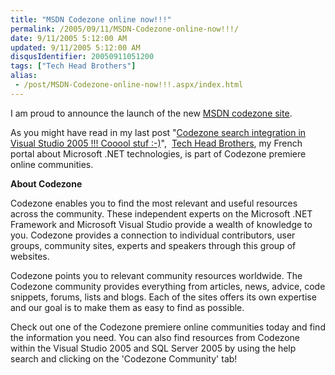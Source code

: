 ```yaml
---
title: "MSDN Codezone online now!!!"
permalink: /2005/09/11/MSDN-Codezone-online-now!!!/
date: 9/11/2005 5:12:00 AM
updated: 9/11/2005 5:12:00 AM
disqusIdentifier: 20050911051200
tags: ["Tech Head Brothers"]
alias:
 - /post/MSDN-Codezone-online-now!!!.aspx/index.html
---
```




I am proud to announce the launch of the new [MSDN codezone 
site](http://msdn.microsoft.com/community/codezone/default.aspx).
<!-- more -->

As you might have read in my last post "[Codezone 
search integration in Visual Studio 2005 !!! Cooool stuf :-)](http://weblogs.asp.net/lkempe/archive/2005/08/17/422902.aspx)",  [Tech Head Brothers](http://www.techheadbrothers.com/), my French 
portal about Microsoft .NET technologies, is part of Codezone premiere online 
communities.

**About Codezone**

Codezone enables you to find the most relevant and useful resources across 
the community. These independent experts on the Microsoft .NET Framework and 
Microsoft Visual Studio provide a wealth of knowledge to you. Codezone provides 
a connection to individual contributors, user groups, community sites, experts 
and speakers through this group of websites. 

Codezone points you to relevant community resources worldwide. The Codezone 
community provides everything from articles, news, advice, code snippets, 
forums, lists and blogs. Each of the sites offers its own expertise and our goal 
is to make them as easy to find as possible. 

Check out one of the Codezone premiere online communities today and find the 
information you need. You can also find resources from Codezone within the 
Visual Studio 2005 and SQL Server 2005 by using the help search and clicking on 
the 'Codezone Community' tab!   
